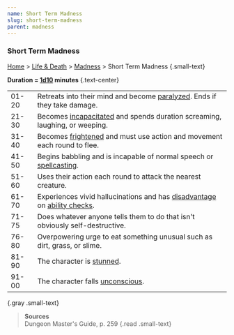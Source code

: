```yaml
---
name: Short Term Madness
slug: short-term-madness
parent: madness
---
```

### Short Term Madness
 [Home](dm-operations-center) > [Life & Death](life-and-death) > [Madness](madness)  > Short Term Madness {.small-text}

**Duration = [1d10](/roll/1d10) minutes** {.text-center}

|||
|-------|---|
| 01-20 | Retreats into their mind and become [paralyzed](paralyzed). Ends if they take damage. |
| 21-30 | Becomes [incapacitated](incapacitated) and spends duration screaming, laughing, or weeping. |
| 31-40 | Becomes [frightened](frightened) and must use action and movement each round to flee. |
| 41-50 | Begins babbling and is incapable of normal speech or [spellcasting](spellcasting).|
| 51-60 | Uses their action each round to attack the nearest creature. |
| 61-70 | Experiences vivid hallucinations and has [disadvantage](advantage-disadvantage) on [ability checks](ability-checks). |
| 71-75 | Does whatever anyone tells them to do that isn't obviously self-destructive. |
| 76-80 | Overpowering urge to eat something unusual such as dirt, grass, or slime. |
| 81-90 | The character is [stunned](stunned). |
| 91-00 | The character falls [unconscious](unconcious). |
{.gray .small-text}

> **Sources** <br/>
> Dungeon Master's Guide, p. 259
{.read .small-text}



